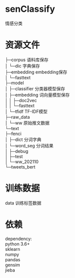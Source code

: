# senClassify

情感分类


# 资源文件

├─corpus  语料库保存  
│  └─dic  字典保存  
├─embedding  embedding保存  
│  └─fasttext  
├─model  
│  ├─classifier  分类器模型保存  
│  ├─embedding  词向量模型保存  
│  │  ├─doc2vec  
│  │  └─fasttext  
│  └─tfidf  TF-IDF模型  
├─raw_data  
│  └─ww   原始推文数据  
└─text  
    ├─fenci  
    │  ├─dict  分词字典  
    │  └─word_seg  分词结果  
    │      ├─debug  
    │      ├─test  
    │      └─ww_202110  
    └─tweets_bert  


# 训练数据

data 训练标签数据  


# 依赖

dependency:  
python 3.6+  
sklearn  
numpy  
pandas  
gensim  
jieba  
